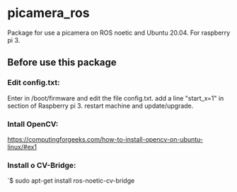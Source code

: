 # picamera_ros
Package for use a picamera on ROS noetic and Ubuntu 20.04. For raspberry pi 3.

## Before use this package
### Edit config.txt:
Enter in  /boot/firmware and edit the file config.txt. add a line "start_x=1" in section of Raspberry pi 3.
restart machine and update/upgrade.

### Intall OpenCV: 
https://computingforgeeks.com/how-to-install-opencv-on-ubuntu-linux/#ex1

### Install o CV-Bridge:
`$ sudo apt-get install ros-noetic-cv-bridge

